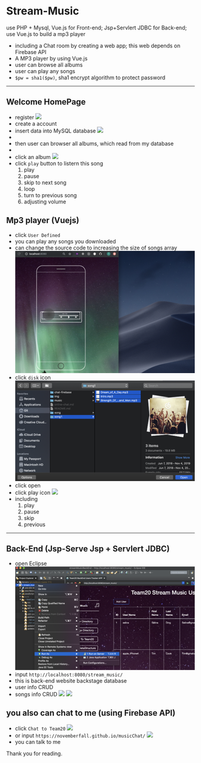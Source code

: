 # Stream-Music
use PHP + Mysql, Vue.js for Front-end; Jsp+Servlert JDBC for Back-end; use Vue.js to build a mp3 player

- including a Chat room by creating a web app; this web depends on Firebase API
- A MP3 player by using Vue.js
- user can browse all albums
- user can play any songs 
- `$pw = sha1($pw)`, sha1 encrypt algorithm to protect password
---


## Welcome HomePage
- register
![](img/2020-02-17-19-24-33.png)
- create a account
- insert data into MySQL database
![](img/2020-02-17-19-25-56.png)
-
- then user can browser all albums, which read from my database
-
- click an album
![](img/2020-02-17-19-48-23.png)
- click `play` button to listern this song
  1. play
  2. pause
  3. skip to next song
  4. loop
  5. turn to previous song
  6. adjusting volume


## Mp3 player (Vuejs)
- click `User Defined`
- you can play any songs you downloaded
- can change the source code to increasing the size of songs array
![](img/2020-02-18-00-26-36.png)
- click `disk` icon
![](img/2020-02-17-20-30-05.png)
- click open
- click play icon
![](img/2020-02-18-00-28-24.png)
- including 
    1. play
    2. pause
    3. skip
    4. previous
---



## Back-End (Jsp-Serve Jsp + Servlert JDBC)
- open Eclipse
![](img/2020-02-17-20-46-58.png)
- input `http://localhost:8080/stream_music/`
- this is back-end website backstage database
- user info CRUD
- songs info CRUD
![](img/2020-02-17-20-48-51.png)
![](img/2020-02-17-20-49-19.png)





## you also can chat to me (using Firebase API)
- click `Chat to Team20`
![](img/2020-02-17-20-51-32.png)
- or input `https://novemberfall.github.io/musicChat/`
![](img/2020-02-17-20-50-43.png)
- you can talk to me



Thank you for reading.


